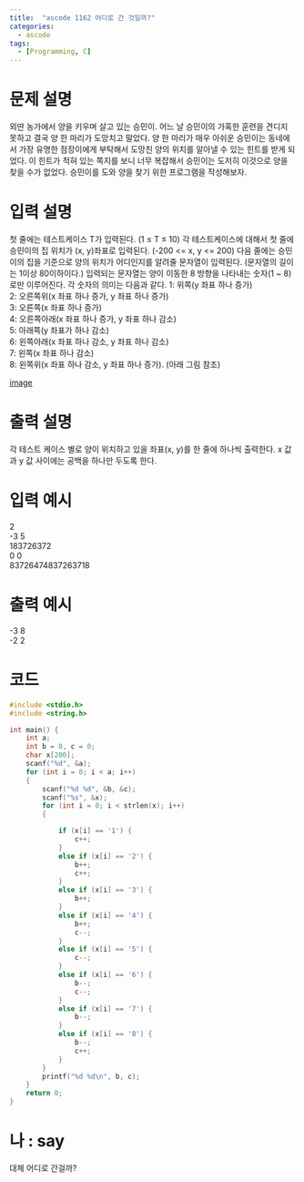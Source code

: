 ```yaml
---
title:  "ascode 1162 어디로 간 것일까?"
categories:
  - ascode
tags:
  - [Programming, C]
---
```


# 문제 설명
외딴 농가에서 양을 키우며 살고 있는 승민이. 어느 날 승민이의 가혹한 훈련을 견디지 못하고 결국 양 한 마리가 도망치고 말았다. 양 한 마리가 매우 아쉬운 승민이는 동네에서 가장 유명한 점장이에게 부탁해서 도망친 양의 위치를 알아낼 수 있는 힌트를 받게 되었다. 이 힌트가 적혀 있는 쪽지를 보니 너무 복잡해서 승민이는 도저히 이것으로 양을 찾을 수가 없었다. 승민이를 도와 양을 찾기 위한 프로그램을 작성해보자.
# 입력 설명
첫 줄에는 테스트케이스 T가 입력된다. (1 ≤ T ≤ 10) 각 테스트케이스에 대해서 첫 줄에 승민이의 집 위치가 (x, y)좌표로 입력된다. (-200 <= x, y <= 200) 다음 줄에는 승민이의 집을 기준으로 양의 위치가 어디인지를 알려줄 문자열이 입력된다. (문자열의 길이는 1이상 80이하이다.) 입력되는 문자열는 양이 이동한 8 방향을 나타내는 숫자(1 ~ 8)로만 이루어진다. 각 숫자의 의미는 다음과 같다. 
1: 위쪽(y 좌표 하나 증가)<br>
2: 오른쪽위(x 좌표 하나 증가, y 좌표 하나 증가)<br>
3: 오른쪽(x 좌표 하나 증가)<br>
4: 오른쪽아래(x 좌표 하나 증가, y 좌표 하나 감소)<br>
5: 아래쪽(y 좌표가 하나 감소)<br>
6: 왼쪽아래(x 좌표 하나 감소, y 좌표 하나 감소)<br>
7: 왼쪽(x 좌표 하나 감소) <br>
8: 왼쪽위(x 좌표 하나 감소, y 좌표 하나 증가). (아래 그림 참조)

[image]("http://ascode.org/upload/image/20201027/20201027105340_27243.png")

# 출력 설명
각 테스트 케이스 별로 양이 위치하고 있을 좌표(x, y)를 한 줄에 하나씩 출력한다. x 값과 y 값 사이에는 공백을 하나만 두도록 한다.
# 입력 예시
2<br>
-3 5<br>
183726372<br>
0 0<br>
83726474837263718
# 출력 예시
-3 8<br>
-2 2
# 코드

```c
#include <stdio.h>
#include <string.h>

int main() {
	int a;
	int b = 0, c = 0;
	char x[200];
	scanf("%d", &a);
    for (int i = 0; i < a; i++)
    {
        scanf("%d %d", &b, &c);
        scanf("%s", &x);
        for (int i = 0; i < strlen(x); i++)
        {

            if (x[i] == '1') {
                c++;
            }
            else if (x[i] == '2') {
                b++;
                c++;
            }
            else if (x[i] == '3') {
                b++;
            }
            else if (x[i] == '4') {
                b++;
                c--;
            }
            else if (x[i] == '5') {
                c--;
            }
            else if (x[i] == '6') {
                b--;
                c--;
            }
            else if (x[i] == '7') {
                b--;
            }
            else if (x[i] == '8') {
                b--;
                c++;
            }
        }
        printf("%d %d\n", b, c);
    }
	return 0;
}
```

# 나 : say
대체 어디로 간걸까?

